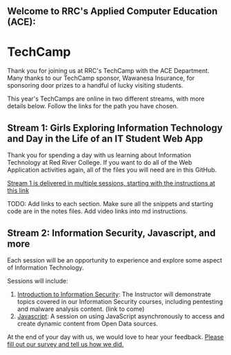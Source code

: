 ## Welcome to RRC's Applied Computer Education (ACE):
# TechCamp

Thank you for joining us at RRC's TechCamp with the ACE Department. Many thanks to our TechCamp sponsor, Wawanesa Insurance, for sponsoring door prizes to a handful of lucky visiting students. 

This year's TechCamps are online in two different streams, with more details below.
Follow the links for the path you have chosen.

## Stream 1: Girls Exploring Information Technology and Day in the Life of an IT Student Web App
Thank you for spending a day with us learning about Information Technology at Red River College.
If you want to do all of the Web Application activities again, all of the files you will need are in this GitHub.

[Stream 1 is delivered in multiple sessions, starting with the instructions at this link](https://github.com/RRC-ACE-Outreach/TechCamp/tree/main/TechCamp%20-%20Web%20App)

TODO: Add links to each section. Make sure all the snippets and starting code are in the notes files. Add video links into md instructions.


## Stream 2: Information Security, Javascript, and more
Each session will be an opportunity to experience and explore some aspect of Information Technology. 

Sessions will include:
1. [Introduction to Information Security](https://github.com/RRC-ACE-Outreach/TechCamp/tree/main/TechCamp%20-%20Javascript): The Instructor will demonstrate topics covered in our Information Security courses, including pentesting and malware analysis content. (link to come)
1. [Javascript](https://github.com/RRC-ACE-Outreach/TechCamp/tree/main/TechCamp%20-%20Javascript): A session on using JavaScript asynchronously to access and create dynamic content from Open Data sources.


At the end of your day with us, we would love to hear your feedback. [Please fill out our survey and tell us how we did.](https://forms.office.com/Pages/ResponsePage.aspx?id=RZv6hqN6cECKVO3O9Da9RNVssp8kJtxMngDi82Jspk9UMks0UldJNFFLSDBTR0UwOVpGUTdZRFRNMy4u)
